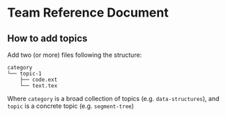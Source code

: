 # Team Reference Document

## How to add topics

Add two (or more) files following the structure:

```text
category
└── topic-1
    ├── code.ext
    └── text.tex
```

Where `category` is a broad collection of topics (e.g. `data-structures`), and `topic` is a concrete topic (e.g. `segment-tree`)
